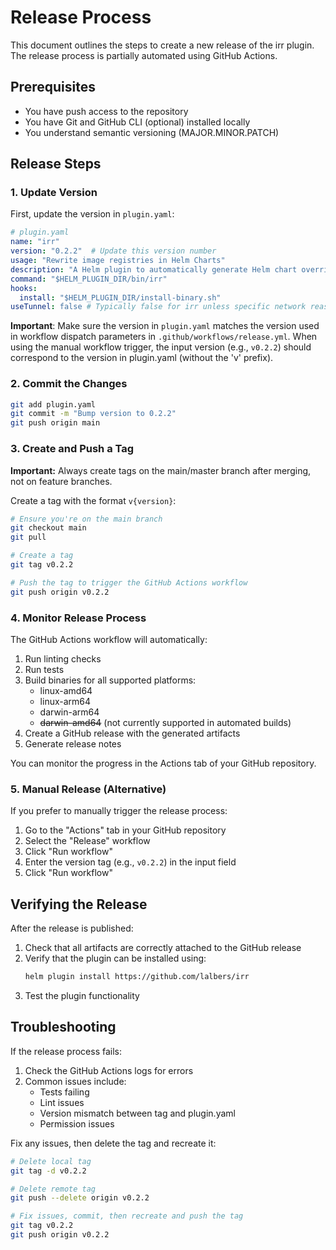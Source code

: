 # Release Process

This document outlines the steps to create a new release of the irr plugin. The release process is partially automated using GitHub Actions.

## Prerequisites

- You have push access to the repository
- You have Git and GitHub CLI (optional) installed locally
- You understand semantic versioning (MAJOR.MINOR.PATCH)

## Release Steps

### 1. Update Version

First, update the version in `plugin.yaml`:

```yaml
# plugin.yaml
name: "irr"
version: "0.2.2"  # Update this version number
usage: "Rewrite image registries in Helm Charts"
description: "A Helm plugin to automatically generate Helm chart override files for redirecting container images."
command: "$HELM_PLUGIN_DIR/bin/irr"
hooks:
  install: "$HELM_PLUGIN_DIR/install-binary.sh"
useTunnel: false # Typically false for irr unless specific network reasons
```

**Important**: Make sure the version in `plugin.yaml` matches the version used in workflow dispatch parameters in `.github/workflows/release.yml`. When using the manual workflow trigger, the input version (e.g., `v0.2.2`) should correspond to the version in plugin.yaml (without the 'v' prefix).

### 2. Commit the Changes

```bash
git add plugin.yaml
git commit -m "Bump version to 0.2.2"
git push origin main
```

### 3. Create and Push a Tag

**Important:** Always create tags on the main/master branch after merging, not on feature branches.

Create a tag with the format `v{version}`:

```bash
# Ensure you're on the main branch
git checkout main
git pull

# Create a tag
git tag v0.2.2

# Push the tag to trigger the GitHub Actions workflow
git push origin v0.2.2
```

### 4. Monitor Release Process

The GitHub Actions workflow will automatically:

1. Run linting checks
2. Run tests
3. Build binaries for all supported platforms:
   - linux-amd64
   - linux-arm64
   - darwin-arm64
   - ~~darwin-amd64~~ (not currently supported in automated builds)
4. Create a GitHub release with the generated artifacts
5. Generate release notes

You can monitor the progress in the Actions tab of your GitHub repository.

### 5. Manual Release (Alternative)

If you prefer to manually trigger the release process:

1. Go to the "Actions" tab in your GitHub repository
2. Select the "Release" workflow
3. Click "Run workflow"
4. Enter the version tag (e.g., `v0.2.2`) in the input field
5. Click "Run workflow"

## Verifying the Release

After the release is published:

1. Check that all artifacts are correctly attached to the GitHub release
2. Verify that the plugin can be installed using:
   ```bash
   helm plugin install https://github.com/lalbers/irr
   ```
3. Test the plugin functionality

## Troubleshooting

If the release process fails:

1. Check the GitHub Actions logs for errors
2. Common issues include:
   - Tests failing
   - Lint issues
   - Version mismatch between tag and plugin.yaml
   - Permission issues

Fix any issues, then delete the tag and recreate it:

```bash
# Delete local tag
git tag -d v0.2.2

# Delete remote tag
git push --delete origin v0.2.2

# Fix issues, commit, then recreate and push the tag
git tag v0.2.2
git push origin v0.2.2
``` 